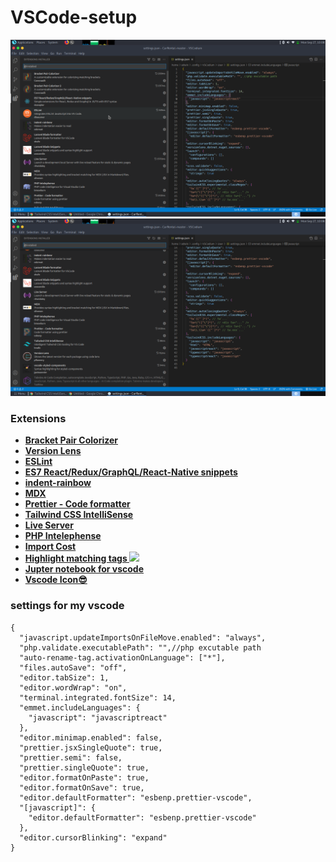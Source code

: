 # VSCode-setup

<img src="./installed ext.png"/>
<img src="./installed ext2.png"/>

### Extensions
- **[Bracket Pair Colorizer]( https://github.com/CoenraadS/Bracket-Pair-Colorizer-2)**
- **[Version Lens]( https://marketplace.visualstudio.com/items?itemName=pflannery.vscode-versionlens)**
- **[ESLint](https://marketplace.visualstudio.com/items?itemName=dbaeumer.vscode-eslint)**
- **[ES7 React/Redux/GraphQL/React-Native snippets](https://marketplace.visualstudio.com/items?itemName=dsznajder.es7-react-js-snippets)**
- **[indent-rainbow](https://marketplace.visualstudio.com/items?itemName=oderwat.indent-rainbow)**
- **[MDX](https://marketplace.visualstudio.com/items?itemName=silvenon.mdx)**
- **[Prettier - Code formatter](https://marketplace.visualstudio.com/items?itemName=esbenp.prettier-vscode)**
- **[Tailwind CSS IntelliSense](https://marketplace.visualstudio.com/items?itemName=bradlc.vscode-tailwindcss)**
- **[Live Server](https://marketplace.visualstudio.com/items?itemName=ritwickdey.LiveServer)**
- **[PHP Intelephense](https://marketplace.visualstudio.com/items?itemName=bmewburn.vscode-intelephense-client)**
- **[Import Cost](https://marketplace.visualstudio.com/items?itemName=wix.vscode-import-cost)**
- **[Highlight matching tags ](https://marketplace.visualstudio.com/items?itemName=vincaslt.highlight-matching-tag)**
[<img src="https://images2.imgbox.com/c6/c3/sLkQluHb_o.png"/>](https://marketplace.visualstudio.com/items?itemName=vincaslt.highlight-matching-tag)
- **[Jupter notebook for vscode](https://marketplace.visualstudio.com/items?itemName=ms-toolsai.jupyter)**
- **[Vscode Icon😎](https://marketplace.visualstudio.com/items?itemName=vscode-icons-team.vscode-icon)**

### settings for my vscode
```
{
  "javascript.updateImportsOnFileMove.enabled": "always",
  "php.validate.executablePath": "",//php excutable path
  "auto-rename-tag.activationOnLanguage": ["*"],
  "files.autoSave": "off",
  "editor.tabSize": 1,
  "editor.wordWrap": "on",
  "terminal.integrated.fontSize": 14,
  "emmet.includeLanguages": {
    "javascript": "javascriptreact"
  },
  "editor.minimap.enabled": false,
  "prettier.jsxSingleQuote": true,
  "prettier.semi": false,
  "prettier.singleQuote": true,
  "editor.formatOnPaste": true,
  "editor.formatOnSave": true,
  "editor.defaultFormatter": "esbenp.prettier-vscode",
  "[javascript]": {
    "editor.defaultFormatter": "esbenp.prettier-vscode"
  },
  "editor.cursorBlinking": "expand"
}


```
